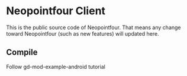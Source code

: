 # Neopointfour Client
This is the public source code of Neopointfour. That means any change toward Neopointfour (such as new features) will updated here.

## Compile
Follow gd-mod-example-android tutorial
